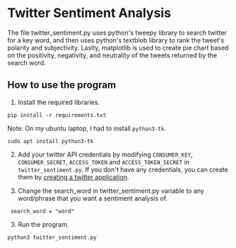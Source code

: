 
# Twitter Sentiment Analysis

The file twitter_sentiment.py uses python's tweepy library to search
twitter for a key word, and then uses python's textblob library to rank
the tweet's polarity and subjectivity. Laslty, matplotlib is used to create
pie chart based on the positivity, negativity, and neutrality of the tweets
returned by the search word.


## How to use the program

1. Install the required libraries.

  ```
  pip install -r requirements.txt
  ```

  Note: On my ubuntu laptop, I had to install `python3-tk`.

  ```
  sudo apt install python3-tk
  ```

2. Add your twitter API credentials by modifying `CONSUMER_KEY`, `CONSUMER_SECRET`, `ACCESS_TOKEN` and `ACCESS_TOKEN_SECRET` in `twitter_sentiment.py`. If you don't have any credentials, you can create them by [creating a twitter application](https://apps.twitter.com/app/new).

3. Change the search_word in twitter_sentiment.py variable to any word/phrase that you want a sentiment analysis of.

 ```
  search_word = "word"
```


3. Run the program.
  ```
  python3 twitter_sentiment.py
  ```
